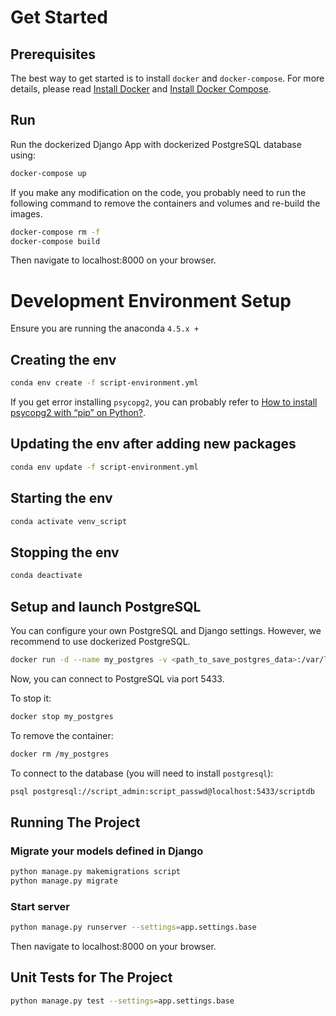 
# Get Started

## Prerequisites

The best way to get started is to install `docker` and `docker-compose`.
For more details, please read [Install Docker](https://docs.docker.com/v17.09/engine/installation/) and [Install Docker Compose](https://docs.docker.com/compose/install/).

## Run

Run the dockerized Django App with dockerized PostgreSQL database using:

```bash
docker-compose up
```

If you make any modification on the code, you probably need to run the following command to remove the containers and volumes and re-build the images.

```bash
docker-compose rm -f
docker-compose build
```

Then navigate to localhost:8000 on your browser.

# Development Environment Setup

Ensure you are running the anaconda `4.5.x +`

## Creating the env

```bash
conda env create -f script-environment.yml
```

If you get error installing `psycopg2`, you can probably refer to [How to install psycopg2 with “pip” on Python?](https://stackoverflow.com/questions/5420789/how-to-install-psycopg2-with-pip-on-python).

## Updating the env after adding new packages

```bash
conda env update -f script-environment.yml
```

## Starting the env

```bash
conda activate venv_script
```

## Stopping the env

```bash
conda deactivate
```

## Setup and launch PostgreSQL

You can configure your own PostgreSQL and Django settings. However, we recommend to use dockerized PostgreSQL.

```bash
docker run -d --name my_postgres -v <path_to_save_postgres_data>:/var/lib/postgresql/data -p 5433:5432 -e POSTGRES_USER=script_admin -e POSTGRES_PASSWORD=script_passwd -e POSTGRES_DB=scriptdb postgres:9
```

Now, you can connect to PostgreSQL via port 5433.

To stop it:

```bash
docker stop my_postgres
```

To remove the container:

```bash
docker rm /my_postgres
```

To connect to the database (you will need to install `postgresql`):

```bash
psql postgresql://script_admin:script_passwd@localhost:5433/scriptdb
```

## Running The Project

### Migrate your models defined in Django

```bash
python manage.py makemigrations script
python manage.py migrate
```

### Start server 

```bash
python manage.py runserver --settings=app.settings.base
```

Then navigate to localhost:8000 on your browser.

## Unit Tests for The Project

```bash
python manage.py test --settings=app.settings.base
```
